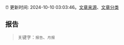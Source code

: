 :alarm_clock: 更新时间: 2024-10-10 03:03:46。[文章来源](/README.md)、[文章分类](/TAGS.md)

## 报告


> 关键字：`报告`、`月报`



